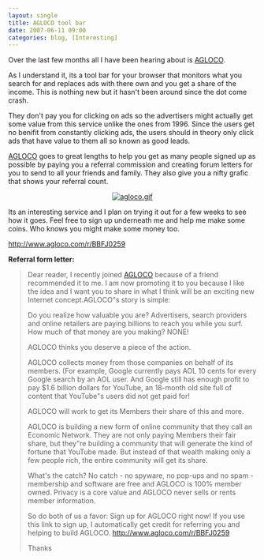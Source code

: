 ```yaml
---
layout: single
title: AGLOCO tool bar
date: 2007-06-11 09:00
categories: blog, [Interesting]
---
```

Over the last few months all I have been hearing about is <a href="http://www.agloco.com/r/BBFJ0259">AGLOCO</a>.

As I understand it, its a tool bar for your browser that monitors what you search for and replaces ads with there own and you get a share of the income. This is nothing new but it hasn't been around since the dot come crash.

They don't pay you for clicking on ads so the advertisers might actually get some value from this service unlike the ones from 1996. Since the users get no benifit from constantly clicking ads, the users should in theory only click ads that have value to them all so known as good leads.

<a href="http://www.agloco.com/r/BBFJ0259">AGLOCO</a> goes to great lengths to help you get as many people signed up as possible by paying you a referral commission and creating forum letters for you to send to all your friends and family. They also give you a nifty grafic that shows your referral count.
<p style="text-align: center"><a href="http://www.agloco.com/r/BBFJ0259"><img src="/public/uploads/2007/06/agloco.gif" alt="agloco.gif" border="0" /></a></p>
Its an interesting service and I plan on trying it out for a few weeks to see how it goes.
Feel free to sign up underneath me and help me make some coins.
Who knows you might make some money too.

<a href="http://www.agloco.com/r/BBFJ0259">http://www.agloco.com/r/BBFJ0259</a>

<!--more-->

<strong>Referral form  letter: </strong>
<blockquote>Dear reader,
I recently joined <a href="http://www.agloco.com/r/BBFJ0259">AGLOCO</a> because of a friend recommended it to me. I am now promoting it to you because I like the idea and I want you to share in what I think will be an exciting new Internet concept.AGLOCO&quot;s story is simple:

Do you realize how valuable you are? Advertisers, search providers and online retailers are paying billions to reach you while you surf.  How much of that money are you making? NONE!

AGLOCO thinks you deserve a piece of the action.

AGLOCO collects money from those companies on behalf of its members. (For example, Google currently pays AOL 10 cents for every Google search by an AOL user. And Google still has enough profit to pay $1.6 billion dollars for YouTube, an 18-month old site full of content that YouTube&quot;s users did not get paid for!

AGLOCO will work to get its Members their share of this and more.

AGLOCO is building a new form of online community that they call an Economic Network. They are not only paying Members their fair share, but they&quot;re building a community that will generate the kind of fortune that YouTube made. But instead of that wealth making only a few people rich, the entire community will get its share.

What's the catch? No catch - no spyware, no pop-ups and no spam - membership and software are free and AGLOCO is 100% member owned. Privacy is a core value and AGLOCO never sells or rents member information.

So do both of us a favor: Sign up for AGLOCO right now! If you use this link to sign up, I automatically get credit for referring you and helping to build AGLOCO. <a href="http://www.agloco.com/r/BBFJ0259">http://www.agloco.com/r/BBFJ0259</a>

Thanks</blockquote>
